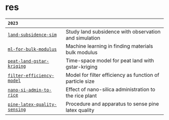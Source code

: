 # res

`2023` | &nbsp;
:- | :-
[`land-subsidence-sim`](https://github.com/dudung/land-subsidence-sim) | Study land subsidence with observation and simulation 
[`ml-for-bulk-modulus`](https://github.com/dudung/ml-for-bulk-modulus) | Machine learning in finding materials bulk modulus
[`peat-land-gstar-kriging`](https://github.com/dudung/peat-land-gstar-kriging) | Time-space model for peat land with gstar-kriging
[`filter-efficiency-model`](https://github.com/dudung/filter-efficiency-model) | Model for filter efficiency as function of particle size 
[`nano-si-admin-to-rice`](https://github.com/dudung/nano-si-admin-to-rice) | Effect of nano-silica administration to the rice plant
[`pine-latex-quality-sensing`](https://github.com/dudung/pine-latex-quality-sensing) | Procedure and apparatus to sense pine latex quality
